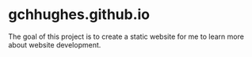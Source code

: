 # gchhughes.github.io
The goal of this project is to create a static website for me to learn more about website development.
